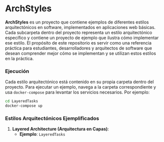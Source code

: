 # ArchStyles

**ArchStyles** es un proyecto que contiene ejemplos de diferentes estilos arquitectónicos en software, implementados en aplicaciones web básicas. Cada subcarpeta dentro del proyecto representa un estilo arquitectónico específico y contiene un proyecto de ejemplo que ilustra cómo implementar ese estilo. El propósito de este repositorio es servir como una referencia práctica para estudiantes, desarrolladores y arquitectos de software que desean comprender mejor cómo se implementan y se utilizan estos estilos en la práctica.

### Ejecución

Cada estilo arquitectónico está contenido en su propia carpeta dentro del proyecto. Para ejecutar un ejemplo, navega a la carpeta correspondiente y usa `docker-compose` para levantar los servicios necesarios. Por ejemplo:

```bash
cd LayeredTasks
docker-compose up
```

### Estilos Arquitectónicos Ejemplificados

1. **Layered Architecture (Arquitectura en Capas)**:
   - **Ejemplo**: `LayeredTasks`
   